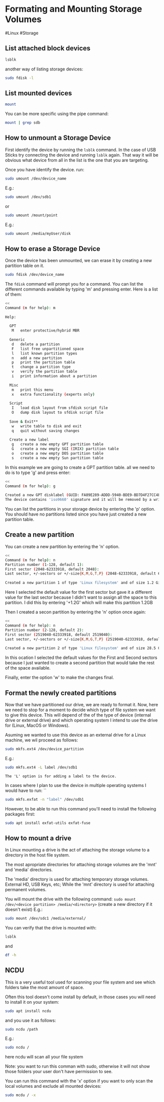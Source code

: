 # Formating and Mounting Storage Volumes
#Linux #Storage 

## List attached block devices
```bash
lsblk
```

another way of listing storage devices:
```bash
sudo fdisk -l
```

## List mounted devices
```bash
mount
```

You can be more specific using the pipe command:
```bash
mount | grep sdb
```


## How to unmount a Storage Device
First identify the device by running the `lsblk` command. In the case of USB Sticks try  connecting the device and running `lsblk` again. That way it will be obvious what device from all in the list is the one that you are targeting.

Once you have identify the device. run:
```bash
sudo umount /dev/device_name
``` 
E.g.:
```bash
sudo umount /dev/sdb1
```
or
```bash
sudo umount /mount/point
```
E.g.:
```bash
sudo umount /media/myUser/disk
```

## How to erase a Storage Device
Once the device has been unmounted, we can erase it by creating a new partition table on it.
```bash
sudo fdisk /dev/device_name
```

The `fdisk` command will prompt you for a command. You can list the different commands available by typing 'm' and pressing enter. Here is a list of them:
```bash
<<
Command (m for help): m
  
Help:
  
  GPT
   M   enter protective/hybrid MBR
  
  Generic
   d   delete a partition
   F   list free unpartitioned space
   l   list known partition types
   n   add a new partition
   p   print the partition table
   t   change a partition type
   v   verify the partition table
   i   print information about a partition
  
  Misc
   m   print this menu
   x   extra functionality (experts only)
  
  Script
   I   load disk layout from sfdisk script file
   O   dump disk layout to sfdisk script file
  
  Save & Exit**
   w   write table to disk and exit
   q   quit without saving changes
  
  Create a new label
   g   create a new empty GPT partition table
   G   create a new empty SGI (IRIX) partition table
   o   create a new empty DOS partition table
   s   create a new empty Sun partition table
```

In this example we are going to create a GPT partition table. all we need to do is to type 'g' and press enter:

```bash
<<
Command (m for help): g
  
Created a new GPT disklabel (GUID: FA89E289-ADDD-5940-BDE9-BD7D4F27CC4E).
The device contains 'iso9660' signature and it will be removed by a write command. See fdisk(8) man page and --wipe option for more details.
```

You can list the partitions in your storage device by entering the 'p' option. You should have no partitions listed since you have just created a new partition table.

## Create a new partition

You can create a new partition by entering the 'n' option. 

```bash
<<
Command (m for help): n
Partition number (1-128, default 1): 
First sector (2048-62333918, default 2048): 
Last sector, +/-sectors or +/-size{K,M,G,T,P} (2048-62333918, default 62333918): +1.2G
  
Created a new partition 1 of type 'Linux filesystem' and of size 1.2 GiB.
```

Here I selected the default value for the first sector but gave it a different value for the last sector because I didn't want to assign all the space to this partition. I did this by entering '+1.2G' which will make this partition 1.2GB 

Then I created a secon partition by entering the 'n' option once again:

```bash
<<
Command (m for help): n
Partition number (2-128, default 2): 
First sector (2519040-62333918, default 2519040): 
Last sector, +/-sectors or +/-size{K,M,G,T,P} (2519040-62333918, default 62333918): 
  
Created a new partition 2 of type 'Linux filesystem' and of size 28.5 GiB.
```

In this ocation I selected the default values for the First and Second sectors because I just wanted to create a second partition that would take the rest of the space available.

Finally, enter the option 'w' to make the changes final.

## Format the newly created partitions

Now that we have partitioned our drive, we are ready to format it. Now, here we need to stop for a moment to decide which type of file system we want to give this device. This will depend of the of the type of device (internal drive or external drive) and which operating system I intend to use the drive for (Linux, MacOS or Windows). 

Asuming we wanted to use this device as an external drive for a Linux machine, we wil proceed as follows:

```bash
sudo mkfs.ext4 /dev/device_partition
```
E.g.:
```bash
sudo mkfs.ext4 -L label /dev/sdb1
```

	The 'L' option is for adding a label to the device.

In cases where I plan to use the device in multiple operating systems I would have to run:
``
```bash
sudo mkfs.exfat -n "label" /dev/sdb1
```

However, to be able to run this command you'll need to install the following packages first:

```bash
sudo apt install exfat-utils exfat-fuse
```


## How to mount a drive
In Linux mounting a drive is the act of attaching the storage volume to a directory in the host file system.

The most apropriate directories for attaching storage volumes are the 'mnt' and 'media' directories.

The 'media' directory is used for attaching temporary storage volumes. External HD, USB Keys, etc; While the 'mnt' directory is used for attaching permanent volumes.

You will mount the drive with the following command:
`sudo mount /dev/<device partition> /media/<directory>`  (create a new directory if it doesn't exist) 
E.g.:
```bash
sudo mount /dev/sdc1 /media/external/
```

You can verify that the drive is mounted with:
```bash
lsblk
``` 
and 
```bash
df -h
```

## NCDU
This is a very useful tool used for scanning your file system and see which folders take the most amount of space.

Often this tool doesn't come install by default, in those cases you will need to install it on your system:
```bash
sudo apt install ncdu
```

and you use it as follows:

```bash
sudo ncdu /path
```

E.g.: 
```bash
sudo ncdu /
```  
here ncdu will scan all your file system

Note: you want to run this comman with sudo, otherwise it will not show those folders your user don't have permission to see.

You can run this command with the 'x' option if you want to only scan the local volumes and exclude all mounted devices:

```bash
sudo mcdu / -x
```
